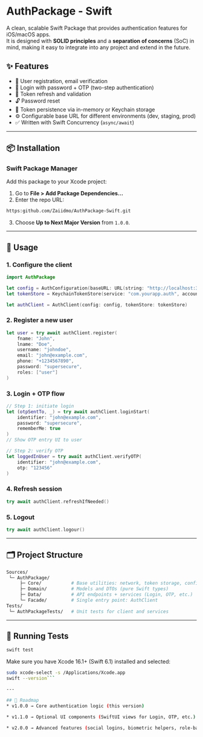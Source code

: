 # AuthPackage - Swift 

A clean, scalable Swift Package that provides authentication features for iOS/macOS apps.  
It is designed with **SOLID principles** and a **separation of concerns** (SoC) in mind, making it easy to integrate into any project and extend in the future.

## ✨ Features

- 🔑 User registration, email verification
- 🔐 Login with password + OTP (two-step authentication)
- 🔄 Token refresh and validation
- 🔓 Password reset
- 🧰 Token persistence via in-memory or Keychain storage
- ⚙️ Configurable base URL for different environments (dev, staging, prod)
- ✅ Written with Swift Concurrency (`async/await`)

---

## 📦 Installation

### Swift Package Manager

Add this package to your Xcode project:

1. Go to **File > Add Package Dependencies…**  
2. Enter the repo URL:  
```bash 
https:github.com/Zaiidmo/AuthPackage-Swift.git 
```
3. Choose **Up to Next Major Version** from `1.0.0`.

---

## 🚀 Usage

### 1. Configure the client
```swift
import AuthPackage

let config = AuthConfiguration(baseURL: URL(string: "http://localhost:3000")!)
let tokenStore = KeychainTokenStore(service: "com.yourapp.auth", account: "auth_tokens")

let authClient = AuthClient(config: config, tokenStore: tokenStore)
```
### 2. Register a new user
```swift
let user = try await authClient.register(
    fname: "John",
    lname: "Doe",
    username: "johndoe",
    email: "john@example.com",
    phone: "+1234567890",
    password: "supersecure",
    roles: ["user"]
)

```
### 3. Login + OTP flow
```swift 
// Step 1: initiate login
let (otpSentTo, _) = try await authClient.loginStart(
    identifier: "john@example.com",
    password: "supersecure",
    rememberMe: true
)
// Show OTP entry UI to user

// Step 2: verify OTP
let loggedInUser = try await authClient.verifyOTP(
    identifier: "john@example.com",
    otp: "123456"
)
```
### 4. Refresh session
```swift
try await authClient.refreshIfNeeded()
```
### 5. Logout
```swift 
try await authClient.logour()
```

---

## 🗂 Project Structure 
```bash
Sources/
 └─ AuthPackage/
     ├─ Core/           # Base utilities: network, token storage, config
     ├─ Domain/         # Models and DTOs (pure Swift types)
     ├─ Data/           # API endpoints + services (Login, OTP, etc.)
     └─ Facade/         # Single entry point: AuthClient
Tests/
 └─ AuthPackageTests/   # Unit tests for client and services
 ```

---

## 🧪 Running Tests
```bash
swift test 
 ``` 
 
Make sure you have Xcode 16.1+ (Swift 6.1) installed and selected:
```bash 
sudo xcode-select -s /Applications/Xcode.app
swift --version```

---

## 📌 Roadmap
* v1.0.0 → Core authentication logic (this version)

* v1.1.0 → Optional UI components (SwiftUI views for Login, OTP, etc.)

* v2.0.0 → Advanced features (social logins, biometric helpers, role-based access)
